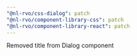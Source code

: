 ```yaml
---
"@nl-rvo/css-dialog": patch
"@nl-rvo/component-library-css": patch
"@nl-rvo/component-library-react": patch
---
```


Removed title from Dialog component
